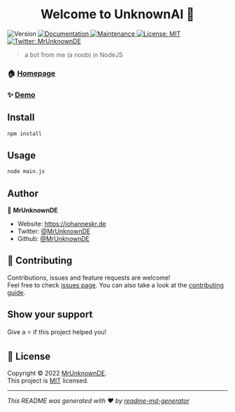 <h1 align="center">Welcome to UnknownAI 👋</h1>
<p>
  <img alt="Version" src="https://img.shields.io/badge/version-1.0.0-blue.svg?cacheSeconds=2592000" />
  <a href="https://github.com/MrUnknownDE/UnknownAI#readme" target="_blank">
    <img alt="Documentation" src="https://img.shields.io/badge/documentation-yes-brightgreen.svg" />
  </a>
  <a href="https://github.com/MrUnknownDE/UnknownAI/graphs/commit-activity" target="_blank">
    <img alt="Maintenance" src="https://img.shields.io/badge/Maintained%3F-yes-green.svg" />
  </a>
  <a href="https://github.com/MrUnknownDE/UnknownAI/blob/master/LICENSE" target="_blank">
    <img alt="License: MIT" src="https://img.shields.io/github/license/MrUnknownDE/UnknownAI" />
  </a>
  <a href="https://twitter.com/MrUnknownDE" target="_blank">
    <img alt="Twitter: MrUnknownDE" src="https://img.shields.io/twitter/follow/MrUnknownDE.svg?style=social" />
  </a>
</p>

> a bot from me (a noob) in NodeJS

### 🏠 [Homepage](https://github.com/MrUnknownDE/UnknownAI#readme)

### ✨ [Demo](https://mrunknown.de)

## Install

```sh
npm install
```

## Usage

```sh
node main.js
```

## Author

👤 **MrUnknownDE**

* Website: https://johanneskr.de
* Twitter: [@MrUnknownDE](https://twitter.com/MrUnknownDE)
* Github: [@MrUnknownDE](https://github.com/MrUnknownDE)

## 🤝 Contributing

Contributions, issues and feature requests are welcome!<br />Feel free to check [issues page](https://github.com/MrUnknownDE/UnknownAI/issues). You can also take a look at the [contributing guide](https://github.com/MrUnknownDE/UnknownAI/blob/master/CONTRIBUTING.md).

## Show your support

Give a ⭐️ if this project helped you!

## 📝 License

Copyright © 2022 [MrUnknownDE](https://github.com/MrUnknownDE).<br />
This project is [MIT](https://github.com/MrUnknownDE/UnknownAI/blob/master/LICENSE) licensed.

***
_This README was generated with ❤️ by [readme-md-generator](https://github.com/kefranabg/readme-md-generator)_